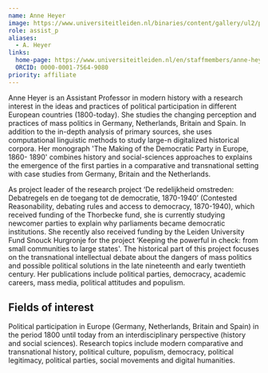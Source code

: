 ```yaml
---
name: Anne Heyer
image: https://www.universiteitleiden.nl/binaries/content/gallery/ul2/portraits/humanities/a/other/a.-anne-heyer.jpg/a.-anne-heyer.jpg/d200x250
role: assist_p
aliases:
  - A. Heyer
links:
  home-page: https://www.universiteitleiden.nl/en/staffmembers/anne-heyer#tab-1
  ORCID: 0000-0001-7564-9080
priority: affiliate
---
```


Anne Heyer is an Assistant Professor in modern history with a research interest in the ideas and practices of political participation in different European countries (1800-today). She studies the changing perception and practices of mass politics in Germany, Netherlands, Britain and Spain. In addition to the in-depth analysis of primary sources, she uses computational linguistic methods to study large-n digitalized historical corpora. Her monograph 'The Making of the Democratic Party in Europe, 1860- 1890' combines history and social-sciences approaches to explains the emergence of the first parties in a comparative and transnational setting with case studies from Germany, Britain and the Netherlands.

As project leader of the research project ‘De redelijkheid omstreden: Debatregels en de toegang tot de democratie, 1870-1940’ (Contested Reasonability, debating rules and access to democracy, 1870-1940), which received funding of the Thorbecke fund, she is currently studying newcomer parties to explain why parliaments became democratic institutions. She recently also received funding by the Leiden University Fund Snouck Hurgronje for the project ‘Keeping the powerful in check: from small communities to large states'. The historical part of this project focuses on the transnational intellectual debate about the dangers of mass politics and possible political solutions in the late nineteenth and early twentieth century. Her publications include political parties, democracy, academic careers, mass media, political attitudes and populism.

## Fields of interest
Political participation in Europe (Germany, Netherlands, Britain and Spain) in the period 1800 until today from an interdisciplinary perspective (history and social sciences). Research topics include modern comparative and transnational history, political culture, populism, democracy, political legitimacy, political parties, social movements and digital humanities.
